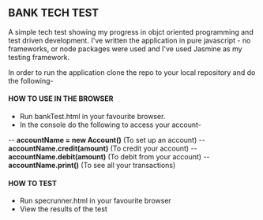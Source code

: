 ## BANK TECH TEST

A simple tech test showing my progress in objct oriented programming and test driven development. I've written the application in pure javascript - no frameworks, or node packages were used and I've used Jasmine as my testing framework.

In order to run the application clone the repo to your local repository and do the following-

#### HOW TO USE IN THE BROWSER

- Run bankTest.html in your favourite browser.
- In the console do the following to access your account-

-- **accountName = new Account()** (To set up an account)
-- **accountName.credit(amount)** (To credit your account)
-- **accountName.debit(amount)** (To debit from your account)
-- **accountName.print()** (To see all your transactions)

#### HOW TO TEST

- Run specrunner.html in your favourite browser
- View the results of the test



